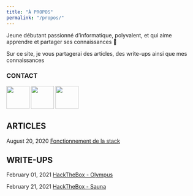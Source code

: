 ```yaml
---
title: "À PROPOS"
permalink: "/propos/"
---
```


Jeune débutant passionné d’informatique, polyvalent, et qui aime apprendre et partager ses connaissances 🙂

Sur ce site, je vous partagerai des articles, des write-ups ainsi que mes connaissances

### CONTACT

<a href="https://discord.gg/gh8ndhJ"><img src="https://upload.wikimedia.org/wikipedia/fr/thumb/0/05/Discord.svg/1200px-Discord.svg.png" width="60"></a>  <a href="https://twitter.com/__nuts7"><img src="https://external-content.duckduckgo.com/iu/?u=https%3A%2F%2Fsguru.org%2Fwp-content%2Fuploads%2F2018%2F02%2Ftwitter-circled.png&f=1&nofb=1" width="60"></a>    <a href="https://www.hackthebox.eu/home/users/profile/428983"><img src="https://external-content.duckduckgo.com/iu/?u=https%3A%2F%2Fwww.hackthebox.eu%2Fimages%2Flogo-transparent.png&f=1&nofb=1" width="60"></a> 

## ARTICLES

<time datetime="2020-03-08T00:00:00+00:00">August 20, 2020</time>
<a href="articles/stack">Fonctionnement de la stack</a>

## WRITE-UPS

<time datetime="2021-01-02T00:00:00+00:00">February 01, 2021</time>
<a href="articles/htb-olympus">HackTheBox - Olympus</a>

<time datetime="2021-21-02T00:00:00+00:00">February 21, 2021</time>
<a href="articles/htb-sauna">HackTheBox - Sauna</a>

